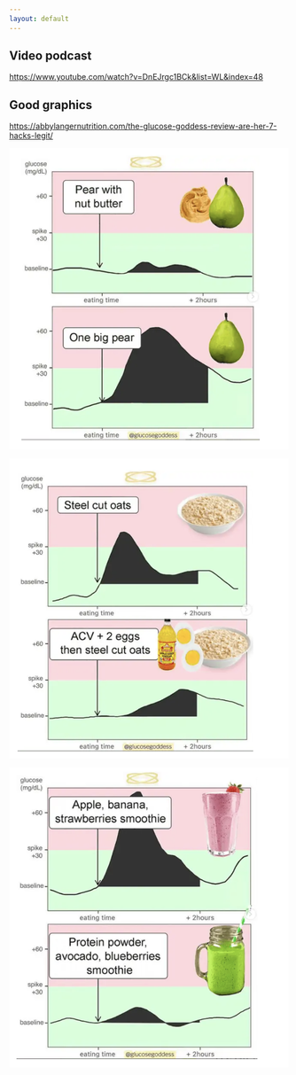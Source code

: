 ```yaml
---
layout: default
---
```

## Video podcast 
https://www.youtube.com/watch?v=DnEJrgc1BCk&list=WL&index=48

## Good graphics
https://abbylangernutrition.com/the-glucose-goddess-review-are-her-7-hacks-legit/

![](media/cleanshot_2023-11-01-at-11-29-41@2x.png)

![](media/cleanshot_2023-11-01-at-11-29-59@2x.png)

![](media/cleanshot_2023-11-01-at-11-30-29@2x.png)

